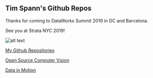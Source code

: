 ## Tim Spann's Github Repos

Thanks for coming to DataWorks Summit 2019 in DC and Barcelona.

See you at Strata NYC 2019!

![alt text](https://avatars1.githubusercontent.com/u/18673814?s=460&v=4 "Tim Spann")

[My Github Repositories](https://github.com/tspannhw?utf8=%E2%9C%93&tab=repositories&q=&type=source&language=)

[Open Source Computer Vision](https://github.com/tspannhw/OpenSourceComputerVision)

[Data in Motion](https://www.datainmotion.dev/)
